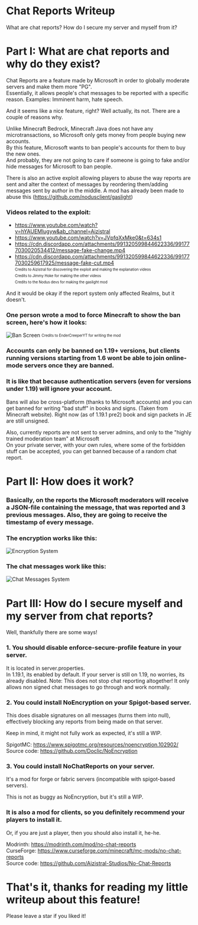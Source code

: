 # Chat Reports Writeup
What are chat reports? How do I secure my server and myself from it?

# Part I: What are chat reports and why do they exist?
Chat Reports are a feature made by Microsoft in order to globally moderate servers and make them more "PG".<br>
Essentially, it allows people's chat messages to be reported with a specific reason. Examples: Imminent harm, hate speech.

And it seems like a nice feature, right? Well actually, its not. There are a couple of reasons why.

Unlike Minecraft Bedrock, Minecraft Java does not have any microtransactions, so Microsoft only gets money from people buying new accounts.<br>
By this feature, Microsoft wants to ban people's accounts for them to buy the new ones.<br>
And probably, they are not going to care if someone is going to fake and/or hide messages for Microsoft to ban people.<br>

There is also an active exploit allowing players to abuse the way reports are sent and alter the context of messages by reordering them/adding messages sent by author in the middle. A mod has already been made to abuse this (https://github.com/nodusclient/gaslight)

### Videos related to the exploit:
- https://www.youtube.com/watch?v=hYAUEMlugyw&ab_channel=Aizistral
- https://www.youtube.com/watch?v=JVpfqXxMke0&t=634s1
- https://cdn.discordapp.com/attachments/991320599844622336/991777030020534412/message-fake-change.mp4
- https://cdn.discordapp.com/attachments/991320599844622336/991777030259617925/message-fake-cut.mp4<br>
<sub><sup>Credits to Aizistral for discovering the exploit and making the explanation videos</sup></sub><br>
<sub><sup>Credits to Jimmy Hoke for making the other videos</sup></sub><br>
<sub><sup>Credits to the Nodus devs for making the gaslight mod</sup></sub>

And it would be okay if the report system only affected Realms, but it doesn't.<br>
### One person wrote a mod to force Minecraft to show the ban screen, here's how it looks:
![Ban Screen](https://i.redd.it/hoyh22jsh9791.png "Image")
<sub><sup>Credits to EnderCreeperYT for writing the mod</sup></sub>

### Accounts can only be banned on 1.19+ versions, but clients running versions starting from 1.6 wont be able to join online-mode servers once they are banned.<br>
### It is like that because authentication servers (even for versions under 1.19) will ignore your account.

Bans will also be cross-platform (thanks to Microsoft accounts) and you can get banned for writing "bad stuff" in books and signs. (Taken from Minecraft website). Right now (as of 1.19.1 pre2) book and sign packets in JE are still unsigned.

Also, currently reports are not sent to server admins, and only to the "highly trained moderation team" at Microsoft<br>
On your private server, with your own rules, where some of the forbidden stuff can be accepted, you can get banned because of a random chat report.

# Part II: How does it work?

### Basically, on the reports the Microsoft moderators will receive a JSON-file containing the message, that was reported and 3 previous messages. Also, they are going to receive the timestamp of every message.

### The encryption works like this:
![Encryption System](https://media.discordapp.net/attachments/976818475894984744/993559971344154734/unknown.png "Image")

### The chat messages work like this:
![Chat Messages System](https://media.discordapp.net/attachments/990662695399333950/993560270028943400/unknown.png?width=1337&height=676 "Image")

# Part III: How do I secure myself and my server from chat reports?
Well, thankfully there are some ways!

### 1. You should disable enforce-secure-profile feature in your server.
It is located in server.properties.<br>
In 1.19.1, its enabled by default. If your server is still on 1.19, no worries, its already disabled.
Note: This does not stop chat reporting altogether! It only allows non signed chat messages to go through and work normally.

### 2. You could install NoEncryption on your Spigot-based server.
This does disable signatures on all messages (turns them into null), effectively blocking any reports from being made on that server.

Keep in mind, it might not fully work as expected, it's still a WIP.

SpigotMC: https://www.spigotmc.org/resources/noencryption.102902/<br>
Source code: https://github.com/Doclic/NoEncryption

### 3. You could install NoChatReports on your server.
It's a mod for forge or fabric servers (incompatible with spigot-based servers).

This is not as buggy as NoEncryption, but it's still a WIP.

### It is also a mod for clients, so you definitely recommend your players to install it.
Or, if you are just a player, then you should also install it, he-he.

Modrinth: https://modrinth.com/mod/no-chat-reports<br>
CurseForge: https://www.curseforge.com/minecraft/mc-mods/no-chat-reports<br>
Source code: https://github.com/Aizistral-Studios/No-Chat-Reports

# That's it, thanks for reading my little writeup about this feature!
Please leave a star if you liked it!
